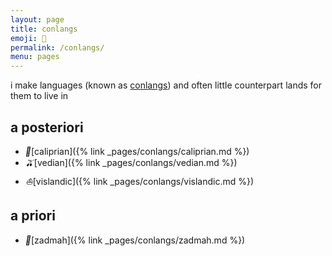 ```yaml
---
layout: page
title: conlangs
emoji: 🦜
permalink: /conlangs/
menu: pages
---
```

i make languages (known as [conlangs](https://en.wikipedia.org/wiki/Constructed_language)) and often little counterpart lands for them to live in

## a posteriori
* <i class="emoji" aria-hidden="true">🍑</i>[caliprian]({% link _pages/conlangs/caliprian.md %})
* <i class="emoji" aria-hidden="true">🫒</i>[vedian]({% link _pages/conlangs/vedian.md %})
* <i class="emoji" aria-hidden="true">⛵️</i>[vislandic]({% link _pages/conlangs/vislandic.md %})

## a priori
* <i class="emoji" aria-hidden="true">🍵</i>[zadmah]({% link _pages/conlangs/zadmah.md %})